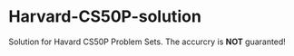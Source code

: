 # Harvard-CS50P-solution

Solution for Havard CS50P Problem Sets.
The accurcry is **NOT** guaranted!
